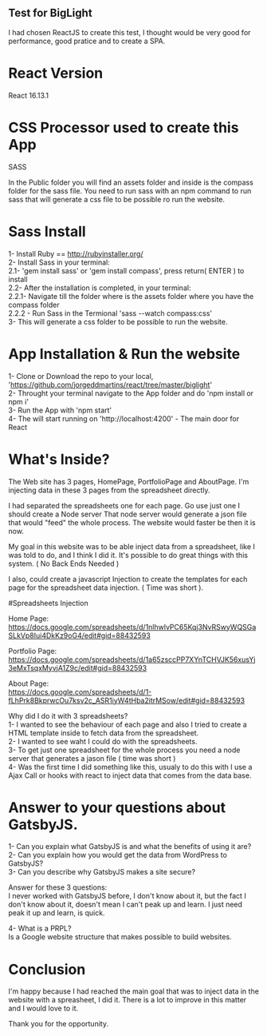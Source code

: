 ## Test for BigLight

I had chosen ReactJS to create this test, I thought would be very good for performance, good pratice and to create a SPA.

# React Version
React 16.13.1

# CSS Processor used to create this App
SASS

In the Public folder you will find an assets folder and inside is the compass folder for the sass file.
You need to run sass with an npm command to run sass that will generate a css file to be possible ro run the website.

# Sass Install
1- Install Ruby == http://rubyinstaller.org/ \
2- Install Sass in your terminal:\
2.1- 'gem install sass' or 'gem install compass', press return( ENTER ) to install\
2.2- After the installation is completed, in your terminal:\
2.2.1- Navigate till the folder where is the assets folder where you have the compass folder\
2.2.2 - Run Sass in the Termional 'sass --watch compass:css'\
3- This will generate a css folder to be possible to run the website.

# App Installation & Run the website
1- Clone or Download the repo to your local, 'https://github.com/jorgeddmartins/react/tree/master/biglight' \
2- Throught your terminal navigate to the App folder and do 'npm install or npm i'\
3- Run the App with 'npm start'\
4- The will start running on 'http://localhost:4200' - The main door for React

# What's Inside?
The Web site has 3 pages, HomePage, PortfolioPage and AboutPage.
I'm injecting data in these 3 pages from the spreadsheet directly.

I had separated the spreadsheets one for each page. Go use just one I should create a Node server
That node server would generate a json file that would "feed" the whole process. The website would faster be then it is now.

My goal in this website was to be able inject data from a spreadsheet, like I was told to do, and I think I did it.
It's possible to do great things with this system. ( No Back Ends Needed )

I also, could create a javascript Injection to create the templates for each page for the spreadsheet data injection. ( Time was short ).

#Spreadsheets Injection

Home Page:\
https://docs.google.com/spreadsheets/d/1nlhwlvPC65Kqj3NvRSwyWQSGaSLkVp8Iui4DkKz9oG4/edit#gid=88432593 

Portfolio Page:\
https://docs.google.com/spreadsheets/d/1a65zsccPP7XYnTCHVJK56xusYj3eMxTsqxMyvjA1Z9c/edit#gid=88432593 

About Page:\
https://docs.google.com/spreadsheets/d/1-fLhPrk8BkprwcOu7ksv2c_ASR1iyW4tHba2itrMSow/edit#gid=88432593 

Why did I do it with 3 spreadsheets?\
1- I wanted to see the behaviour of each page and also I tried to create a HTML template inside to fetch data from the spreadsheet.\
2- I wanted to see waht I could do with the spreadsheets.\
3- To get just one spreadsheet for the whole process you need a node server that generates a jason file ( time was short )\
4- Was the first time I did something like this, usualy to do this with I use a Ajax Call or hooks with react to inject data that comes from the data base.

# Answer to your questions about GatsbyJS.
1- Can you explain what GatsbyJS is and what the benefits of using it are?\
2- Can you explain how you would get the data from WordPress to GatsbyJS?\
3- Can you describe why GatsbyJS makes a site secure?

Answer for these 3 questions:\
I never worked with GatsbyJS before, I don't know about it, but the fact I don't know about it, doesn't mean I can't peak up and learn.
I just need peak it up and learn, is quick.

4- What is a PRPL?\
Is a Google website structure that makes possible to build websites.

# Conclusion
I'm happy because I had reached the main goal that was to inject data in the website with a spreasheet, I did it.
There is a lot to improve in this matter and I would love to it.

Thank you for the opportunity.